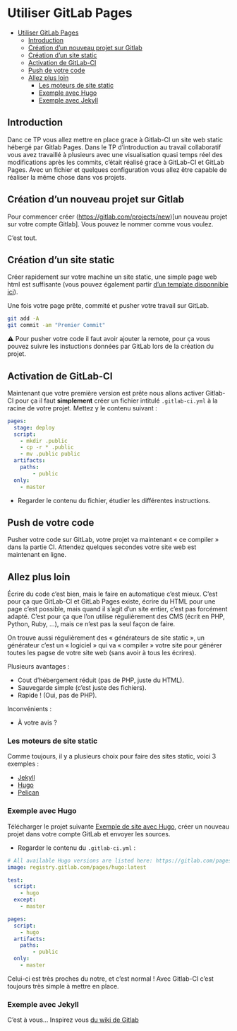 # Utiliser GitLab Pages

<!-- TOC -->

- [Utiliser GitLab Pages](#utiliser-gitlab-pages)
    - [Introduction](#introduction)
    - [Création d’un nouveau projet sur Gitlab](#création-dun-nouveau-projet-sur-gitlab)
    - [Création d’un site static](#création-dun-site-static)
    - [Activation de GitLab-CI](#activation-de-gitlab-ci)
    - [Push de votre code](#push-de-votre-code)
    - [Allez plus loin](#allez-plus-loin)
        - [Les moteurs de site static](#les-moteurs-de-site-static)
        - [Exemple avec Hugo](#exemple-avec-hugo)
        - [Exemple avec Jekyll](#exemple-avec-jekyll)

<!-- /TOC -->

## Introduction

Danc ce TP vous allez mettre en place grace à Gitlab-CI un site web static hébergé par Gitlab Pages. Dans le TP d’introduction au travail collaboratif vous avez travaillé à plusieurs avec une visualisation quasi temps réel des modifications après les commits, c’était réalisé grace à GitLab-CI et GitLab Pages. Avec un fichier et quelques configuration vous allez être capable de réaliser la même chose dans vos projets.

## Création d’un nouveau projet sur Gitlab

Pour commencer créer (https://gitlab.com/projects/new)[un nouveau projet sur votre compte Gitlab]. Vous pouvez le nommer comme vous voulez.

C’est tout.

## Création d’un site static

Créer rapidement sur votre machine un site static, une simple page web html est suffisante (vous pouvez également partir [d’un template disponnible ici](https://startbootstrap.com/template-categories/all/)).

Une fois votre page prête, commité et pusher votre travail sur GitLab.

```sh
git add -A
git commit -am "Premier Commit"
```

⚠️ Pour pusher votre code il faut avoir ajouter la remote, pour ça vous pouvez suivre les instuctions données par GitLab lors de la création du projet.

## Activation de GitLab-CI

Maintenant que votre première version est prête nous allons activer Gitlab-CI pour ça il faut **simplement** créer un fichier intitulé ```.gitlab-ci.yml``` à la racine de votre projet. Mettez y le contenu suivant :

```yml
pages:
  stage: deploy
  script:
    - mkdir .public
    - cp -r * .public
    - mv .public public
  artifacts:
    paths:
        - public
  only:
    - master
```

- Regarder le contenu du fichier, étudier les différentes instructions.

## Push de votre code

Pusher votre code sur GitLab, votre projet va maintenant « ce compiler » dans la partie CI. Attendez quelques secondes votre site web est maintenant en ligne.

## Allez plus loin

Écrire du code c’est bien, mais le faire en automatique c’est mieux. C’est pour ça que GitLab-CI et GitLab Pages existe, écrire du HTML pour une page c’est possible, mais quand il s’agit d’un site entier, c’est pas forcément adapté. C’est pour ça que l’on utilise régulièrement des CMS (écrit en PHP, Python, Ruby, …), mais ce n’est pas la seul façon de faire.

On trouve aussi régulièrement des « générateurs de site static », un générateur c’est un « logiciel » qui va « compiler » votre site pour générer toutes les pagse de votre site web (sans avoir à tous les écrires).

Plusieurs avantages :

- Cout d’hébergement réduit (pas de PHP, juste du HTML).
- Sauvegarde simple (c’est juste des fichiers).
- Rapide ! (Oui, pas de PHP).

Inconvénients :

- À votre avis ? 

### Les moteurs de site static

Comme toujours, il y a plusieurs choix pour faire des sites static, voici 3 exemples :

- [Jekyll](https://jekyllrb.com/)
- [Hugo](http://gohugo.io/)
- [Pelican](https://blog.getpelican.com/)

### Exemple avec Hugo

Télécharger le projet suivante [Exemple de site avec Hugo](https://gitlab.com/pages/hugo), créer un nouveau projet dans votre compte GitLab et envoyer les sources.

- Regarder le contenu du ```.gitlab-ci.yml``` :

```yml
# All available Hugo versions are listed here: https://gitlab.com/pages/hugo/container_registry
image: registry.gitlab.com/pages/hugo:latest

test:
  script:
    - hugo
  except:
    - master

pages:
  script:
    - hugo
  artifacts:
    paths:
        - public
  only:
    - master
```

Celui-ci est très proches du notre, et c’est normal ! Avec Gitlab-CI c’est toujours très simple à mettre en place.

### Exemple avec Jekyll

C’est à vous… Inspirez vous [du wiki de Gitlab](https://docs.gitlab.com/ee/user/project/pages/getting_started_part_four.html)